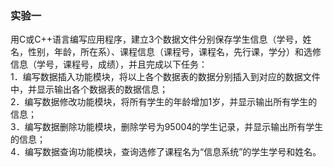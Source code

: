 ### 实验一
用C或C++语言编写应用程序，建立3个数据文件分别保存学生信息（学号，姓名，性别，年龄，所在系）、课程信息（课程号，课程名，先行课，学分）和选修信息（学号，课程号，成绩），并且完成以下任务：  
1．编写数据插入功能模块，将以上各个数据表的数据分别插入到对应的数据文件中，并显示输出各个数据表的数据信息；  
2．编写数据修改功能模块，将所有学生的年龄增加1岁，并显示输出所有学生的信息；  
3．编写数据删除功能模块，删除学号为95004的学生记录，并显示输出所有学生的信息；  
4．编写数据查询功能模块，查询选修了课程名为“信息系统”的学生学号和姓名。

